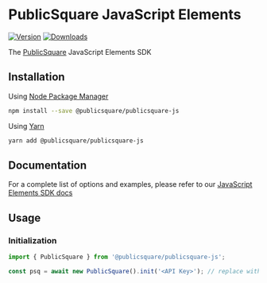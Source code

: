 # PublicSquare JavaScript Elements

[![Version](https://img.shields.io/npm/v/@publicsquare/publicsquare-js.svg)](https://www.npmjs.org/package/@publicsquare/publicsquare-js)
[![Downloads](https://img.shields.io/npm/dm/@publicsquare/publicsquare-js.svg)](https://www.npmjs.org/package/@publicsquare/publicsquare-js)

The [PublicSquare](https://publicsquare.com/) JavaScript Elements SDK

## Installation

Using [Node Package Manager](https://docs.npmjs.com/)

```sh
npm install --save @publicsquare/publicsquare-js
```

Using [Yarn](https://classic.yarnpkg.com/en/docs/)

```sh
yarn add @publicsquare/publicsquare-js
```

## Documentation

For a complete list of options and examples, please refer to our [JavaScript Elements SDK docs](https://developers.publicsquare.com/sdks/web/javascript/)

## Usage

### Initialization

```javascript
import { PublicSquare } from '@publicsquare/publicsquare-js';

const psq = await new PublicSquare().init('<API Key>'); // replace with your Publishable API key
```